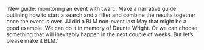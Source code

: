 ‘New guide: monitoring an event with twarc.  Make a narrative guide outlining how to start a search and a filter and combine the results together once the event is over.  JJ did a BLM non-event last May that might be a good example. We can do it in memory of Daunte Wright. Or we can choose something that will inevitably happen in the next couple of weeks. But let’s please make it BLM.’
